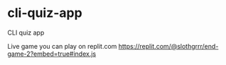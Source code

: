 # cli-quiz-app

CLI quiz app

Live game you can play on replit.com  https://replit.com/@slothgrrr/end-game-2?embed=true#index.js
